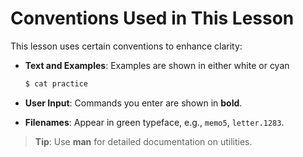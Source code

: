 
# Conventions Used in This Lesson

This lesson uses certain conventions to enhance clarity:

- **Text and Examples**: Examples are shown in either white or cyan
  ```bash
  $ cat practice
  ```

- **User Input**: Commands you enter are shown in **bold**.

- **Filenames**: Appear in green typeface, e.g., `memo5`, `letter.1283`.

> **Tip**: Use ****man**** for detailed documentation on utilities.

